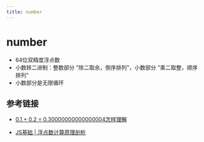```yaml
---
title: number
---
```


# number

- 64位双精度浮点数
- 小数转二进制：整数部分 "除二取余，倒序排列"，小数部分 "乘二取整，顺序排列"
- 小数部分是无限循环

## 参考链接

- [0.1 + 0.2 = 0.30000000000000004怎样理解](https://www.cnblogs.com/shytong/p/5091600.html)

- [JS基础 | 浮点数计算原理剖析](https://juejin.cn/post/6844904148538753038)
